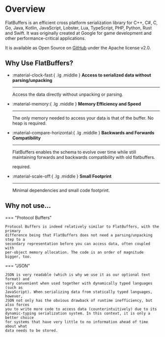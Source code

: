 # Overview

FlatBuffers is an efficient cross platform serialization library for C++, C#, C,
Go, Java, Kotlin, JavaScript, Lobster, Lua, TypeScript, PHP, Python, Rust and
Swift. It was originally created at Google for game development and other
performance-critical applications.

It is available as Open Source on
[GitHub](https://github.com/google/flatbuffers) under the Apache license v2.0.

## Why Use FlatBuffers?

<div class="grid cards" markdown>

- :material-clock-fast:{ .lg .middle } **Access to serialized data without
  parsing/unpacking**

    ---
    Access the data directly without unpacking or parsing.

- :material-memory:{ .lg .middle } **Memory Efficiency and Speed**

    ---
    The only memory needed to access your data is that of the buffer.
  No heap is required.

- :material-compare-horizontal:{ .lg .middle } **Backwards and Forwards
  Compatibility**

    ---
    FlatBuffers enables the schema to evolve over time while still maintaining
  forwards and backwards compatibility with old flatbuffers.

  required.

- :material-scale-off:{ .lg .middle } **Small Footprint**

    ---
    Minimal dependencies and small code footprint.

</div>

## Why not use...

=== "Protocol Buffers"

    Protocol Buffers is indeed relatively similar to FlatBuffers, with the primary
    difference being that FlatBuffers does not need a parsing/unpacking step to a
    secondary representation before you can access data, often coupled with
    per-object memory allocation. The code is an order of magnitude bigger, too.

=== "JSON"

    JSON is very readable (which is why we use it as our optional text format) and
    very convenient when used together with dynamically typed languages (such as
    JavaScript). When serializing data from statically typed languages, however,
    JSON not only has the obvious drawback of runtime inefficiency, but also forces
    you to write more code to access data (counterintuitively) due to its
    dynamic-typing serialization system. In this context, it is only a better choice
    for systems that have very little to no information ahead of time about what
    data needs to be stored.

